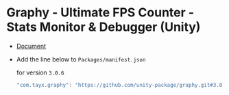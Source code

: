 # Graphy - Ultimate FPS Counter - Stats Monitor & Debugger (Unity)
- [Document](https://github.com/Tayx94/graphy/blob/master/README.md)
- Add the line below to `Packages/manifest.json`

	for version `3.0.6`
	```csharp
	"com.tayx.graphy": "https://github.com/unity-package/graphy.git#3.0.6",
	```
